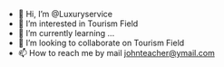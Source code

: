 - 👋 Hi, I’m @Luxuryservice
- 👀 I’m interested in Tourism Field
- 🌱 I’m currently learning ...
- 💞️ I’m looking to collaborate on Tourism Field
- 📫 How to reach me by mail johnteacher@ymail.com

<!---
Luxuryservice/Luxuryservice is a ✨ special ✨ repository because its `README.md` (this file) appears on your GitHub profile.
You can click the Preview link to take a look at your changes.
--->
